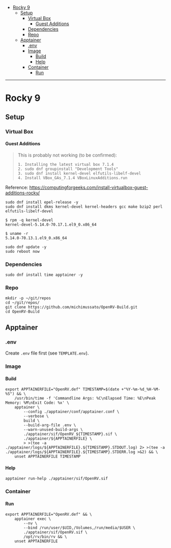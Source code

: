 <!-- TOC -->
* [Rocky 9](#rocky-9)
  * [Setup](#setup)
    * [Virtual Box](#virtual-box)
      * [Guest Additions](#guest-additions)
    * [Dependencies](#dependencies)
    * [Repo](#repo)
  * [Apptainer](#apptainer)
    * [.env](#env)
    * [Image](#image)
      * [Build](#build)
      * [Help](#help)
    * [Container](#container)
      * [Run](#run)
<!-- TOC -->

---

# Rocky 9

## Setup

### Virtual Box

#### Guest Additions

> This is probably not working (to be confirmed):
> ```
> 1. Installing the latest virtual box 7.1.4
> 2. sudo dnf groupinstall "Development Tools"
> 3. sudo dnf install kernel-devel elfutils-libelf-devel
> 4. Install VBox_GAs_7.1.4 VBoxLinuxAdditions.run
> ```

Reference: https://computingforgeeks.com/install-virtualbox-guest-additions-rocky/

```shell
sudo dnf install epel-release -y
sudo dnf install dkms kernel-devel kernel-headers gcc make bzip2 perl elfutils-libelf-devel
```

```
$ rpm -q kernel-devel	
kernel-devel-5.14.0-70.17.1.el9_0.x86_64

$ uname -r
5.14.0-70.13.1.el9_0.x86_64
```

```shell
sudo dnf update -y
sudo reboot now
```

### Dependencies

```shell
sudo dnf install time apptainer -y
```

### Repo

```shell
mkdir -p ~/git/repos
cd ~/git/repos/
git clone https://github.com/michimussato/OpenRV-Build.git
cd OpenRV-Build
```

## Apptainer

### .env

Create `.env` file first (see `TEMPLATE.env`).

### Image

#### Build

```shell
export APPTAINERFILE="OpenRV.def" TIMESTAMP=$(date +"%Y-%m-%d_%H-%M-%S") && \
    /usr/bin/time -f 'Commandline Args: %C\nElapsed Time: %E\nPeak Memory: %M\nExit Code: %x' \
    apptainer \
        --config ./apptainer/conf/apptainer.conf \
        --verbose \
        build \
        --build-arg-file .env \
        --warn-unused-build-args \
        ./apptainer/sif/OpenRV_${TIMESTAMP}.sif \
        ./apptainer/${APPTAINERFILE} \
        > >(tee -a ./apptainer/logs/${APPTAINERFILE}.${TIMESTAMP}.STDOUT.log) 2> >(tee -a ./apptainer/logs/${APPTAINERFILE}.${TIMESTAMP}.STDERR.log >&2) && \
    unset APPTAINERFILE TIMESTAMP
```

#### Help

```shell
apptainer run-help ./apptainer/sif/OpenRV.sif
```

### Container

#### Run

```shell
export APPTAINERFILE="OpenRV.def" && \
    apptainer exec \
        --nv \
        --bind /run/user/$UID,/Volumes,/run/media/$USER \
        ./apptainer/sif/OpenRV.sif \
        /opt/rv/bin/rv && \
    unset APPTAINERFILE
```
